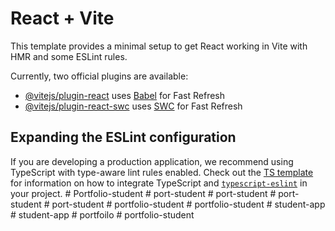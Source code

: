 # React + Vite

This template provides a minimal setup to get React working in Vite with HMR and some ESLint rules.

Currently, two official plugins are available:

- [@vitejs/plugin-react](https://github.com/vitejs/vite-plugin-react/blob/main/packages/plugin-react) uses [Babel](https://babeljs.io/) for Fast Refresh
- [@vitejs/plugin-react-swc](https://github.com/vitejs/vite-plugin-react/blob/main/packages/plugin-react-swc) uses [SWC](https://swc.rs/) for Fast Refresh

## Expanding the ESLint configuration

If you are developing a production application, we recommend using TypeScript with type-aware lint rules enabled. Check out the [TS template](https://github.com/vitejs/vite/tree/main/packages/create-vite/template-react-ts) for information on how to integrate TypeScript and [`typescript-eslint`](https://typescript-eslint.io) in your project.
#   P o r t f o l i o - s t u d e n t  
 #   p o r t - s t u d e n t  
 #   p o r t - s t u d e n t  
 #   p o r t - s t u d e n t  
 #   p o r t - s t u d e n t  
 #   p o r t f o l i o - s t u d e n t  
 #   p o r t f o l i o - s t u d e n t  
 #   s t u d e n t - a p p  
 #   s t u d e n t - a p p  
 #   p o r t f o i l o  
 #   p o r t f o l i o - s t u d e n t  
 